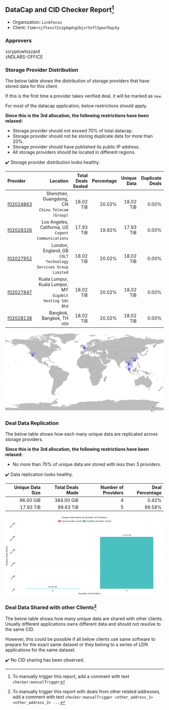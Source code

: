 ## DataCap and CID Checker Report[^1]
 - Organization: `LinkFocus`
 - Client: `f1mkrnjftesv72s2g4qehg2bjzr5nfl5pwxfbqc6y`
### Approvers
`1`cryptowhizzard<br/>`1`NDLABS-OFFICE

### Storage Provider Distribution
The below table shows the distribution of storage providers that have stored data for this client.

If this is the first time a provider takes verified deal, it will be marked as `new`.

For most of the datacap application, below restrictions should apply.

**Since this is the 3rd allocation, the following restrictions have been relaxed:**
 - Storage provider should not exceed 70% of total datacap.
 - Storage provider should not be storing duplicate data for more than 20%.
 - Storage provider should have published its public IP address.
 - All storage providers should be located in different regions.

✔️ Storage provider distribution looks healthy.

| Provider                                              |                                                         Location | Total Deals Sealed | Percentage | Unique Data | Duplicate Deals |
| :---------------------------------------------------- | ---------------------------------------------------------------: | -----------------: | ---------: | ----------: | --------------: |
| [f02024863](https://filfox.info/en/address/f02024863) |              Shenzhen, Guangdong, CN<br/>`China Telecom (Group)` |          18.02 TiB |     20.02% |   18.02 TiB |           0.00% |
| [f02028326](https://filfox.info/en/address/f02028326) |          Los Angeles, California, US<br/>`Cogent Communications` |          17.93 TiB |     19.92% |   17.93 TiB |           0.00% |
| [f02027952](https://filfox.info/en/address/f02027952) | London, England, GB<br/>`COLT Technology Services Group Limited` |          18.02 TiB |     20.02% |   18.02 TiB |           0.00% |
| [f02027847](https://filfox.info/en/address/f02027847) |     Kuala Lumpur, Kuala Lumpur, MY<br/>`Gigabit Hosting Sdn Bhd` |          18.02 TiB |     20.02% |   18.02 TiB |           0.00% |
| [f02028138](https://filfox.info/en/address/f02028138) |                                   Bangkok, Bangkok, TH<br/>`UIH` |          18.02 TiB |     20.02% |   18.02 TiB |           0.00% |

<img src="https://raw.githubusercontent.com/data-preservation-programs/filplus-checker-assets/main/filecoin-project/filecoin-plus-large-datasets/issues/1171/1679044492585.png"/>

### Deal Data Replication
The below table shows how each many unique data are replicated across storage providers.


**Since this is the 3rd allocation, the following restrictions have been relaxed:**
- No more than 70% of unique data are stored with less than 3 providers.

✔️ Data replication looks healthy.

| Unique Data Size | Total Deals Made | Number of Providers | Deal Percentage |
| ---------------: | ---------------: | ------------------: | --------------: |
|        96.00 GiB |       384.00 GiB |                   4 |           0.42% |
|        17.93 TiB |        89.63 TiB |                   5 |          99.58% |

<img src="https://raw.githubusercontent.com/data-preservation-programs/filplus-checker-assets/main/filecoin-project/filecoin-plus-large-datasets/issues/1171/1679044493595.png"/>

### Deal Data Shared with other Clients[^3]
The below table shows how many unique data are shared with other clients.
Usually different applications owns different data and should not resolve to the same CID.

However, this could be possible if all below clients use same software to prepare for the exact same dataset or they belong to a series of LDN applications for the same dataset.

✔️ No CID sharing has been observed.

[^1]: To manually trigger this report, add a comment with text `checker:manualTrigger`

[^2]: Deals from those addresses are combined into this report as they are specified with `checker:manualTrigger`

[^3]: To manually trigger this report with deals from other related addresses, add a comment with text `checker:manualTrigger <other_address_1> <other_address_2> ...`
